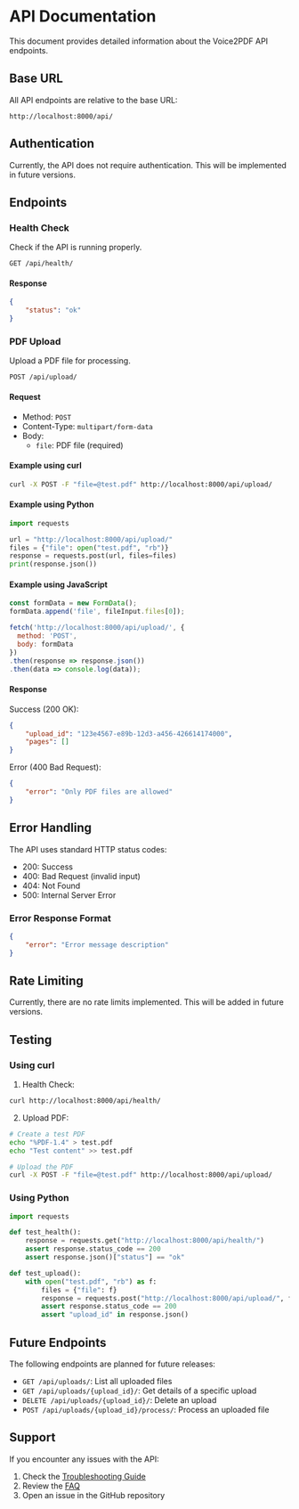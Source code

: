 # API Documentation

This document provides detailed information about the Voice2PDF API endpoints.

## Base URL

All API endpoints are relative to the base URL:
```
http://localhost:8000/api/
```

## Authentication

Currently, the API does not require authentication. This will be implemented in future versions.

## Endpoints

### Health Check

Check if the API is running properly.

```http
GET /api/health/
```

#### Response

```json
{
    "status": "ok"
}
```

### PDF Upload

Upload a PDF file for processing.

```http
POST /api/upload/
```

#### Request

- Method: `POST`
- Content-Type: `multipart/form-data`
- Body:
  - `file`: PDF file (required)

#### Example using curl

```bash
curl -X POST -F "file=@test.pdf" http://localhost:8000/api/upload/
```

#### Example using Python

```python
import requests

url = "http://localhost:8000/api/upload/"
files = {"file": open("test.pdf", "rb")}
response = requests.post(url, files=files)
print(response.json())
```

#### Example using JavaScript

```javascript
const formData = new FormData();
formData.append('file', fileInput.files[0]);

fetch('http://localhost:8000/api/upload/', {
  method: 'POST',
  body: formData
})
.then(response => response.json())
.then(data => console.log(data));
```

#### Response

Success (200 OK):
```json
{
    "upload_id": "123e4567-e89b-12d3-a456-426614174000",
    "pages": []
}
```

Error (400 Bad Request):
```json
{
    "error": "Only PDF files are allowed"
}
```

## Error Handling

The API uses standard HTTP status codes:

- 200: Success
- 400: Bad Request (invalid input)
- 404: Not Found
- 500: Internal Server Error

### Error Response Format

```json
{
    "error": "Error message description"
}
```

## Rate Limiting

Currently, there are no rate limits implemented. This will be added in future versions.

## Testing

### Using curl

1. Health Check:
```bash
curl http://localhost:8000/api/health/
```

2. Upload PDF:
```bash
# Create a test PDF
echo "%PDF-1.4" > test.pdf
echo "Test content" >> test.pdf

# Upload the PDF
curl -X POST -F "file=@test.pdf" http://localhost:8000/api/upload/
```

### Using Python

```python
import requests

def test_health():
    response = requests.get("http://localhost:8000/api/health/")
    assert response.status_code == 200
    assert response.json()["status"] == "ok"

def test_upload():
    with open("test.pdf", "rb") as f:
        files = {"file": f}
        response = requests.post("http://localhost:8000/api/upload/", files=files)
        assert response.status_code == 200
        assert "upload_id" in response.json()
```

## Future Endpoints

The following endpoints are planned for future releases:

- `GET /api/uploads/`: List all uploaded files
- `GET /api/uploads/{upload_id}/`: Get details of a specific upload
- `DELETE /api/uploads/{upload_id}/`: Delete an upload
- `POST /api/uploads/{upload_id}/process/`: Process an uploaded file

## Support

If you encounter any issues with the API:

1. Check the [Troubleshooting Guide](../troubleshooting.md)
2. Review the [FAQ](../faq.md)
3. Open an issue in the GitHub repository 